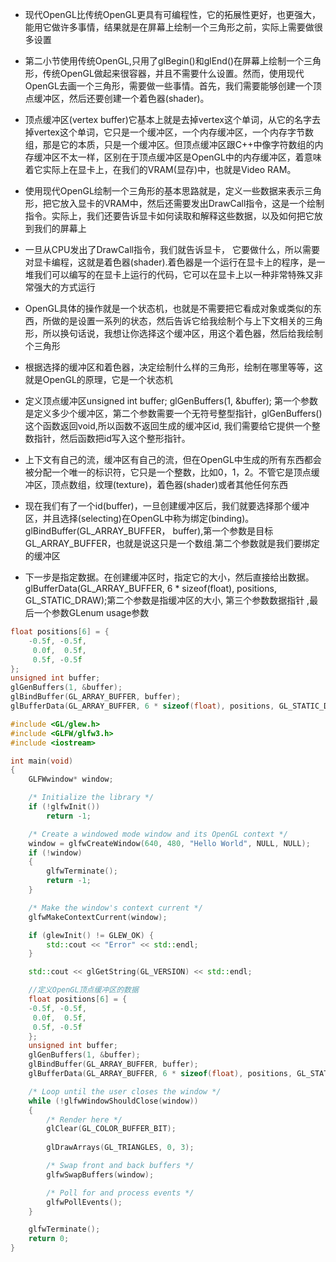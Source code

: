 - 现代OpenGL比传统OpenGL更具有可编程性，它的拓展性更好，也更强大，能用它做许多事情，结果就是在屏幕上绘制一个三角形之前，实际上需要做很多设置 
- 第二小节使用传统OpenGL,只用了glBegin()和glEnd()在屏幕上绘制一个三角形，传统OpenGL做起来很容器，并且不需要什么设置。然而，使用现代OpenGL去画一个三角形，需要做一些事情。首先，我们需要能够创建一个顶点缓冲区，然后还要创建一个着色器(shader)。
- 顶点缓冲区(vertex buffer)它基本上就是去掉vertex这个单词，从它的名字去掉vertex这个单词，它只是一个缓冲区，一个内存缓冲区，一个内存字节数组，那是它的本质，只是一个缓冲区。但顶点缓冲区跟C++中像字符数组的内存缓冲区不太一样，区别在于顶点缓冲区是OpenGL中的内存缓冲区，着意味着它实际上在显卡上，在我们的VRAM(显存)中，也就是Video RAM。
- 使用现代OpenGL绘制一个三角形的基本思路就是，定义一些数据来表示三角形，把它放入显卡的VRAM中，然后还需要发出DrawCall指令，这是一个绘制指令。实际上，我们还要告诉显卡如何读取和解释这些数据，以及如何把它放到我们的屏幕上
- 一旦从CPU发出了DrawCall指令，我们就告诉显卡， 它要做什么，所以需要对显卡编程，这就是着色器(shader).着色器是一个运行在显卡上的程序，是一堆我们可以编写的在显卡上运行的代码，它可以在显卡上以一种非常特殊又非常强大的方式运行
- OpenGL具体的操作就是一个状态机，也就是不需要把它看成对象或类似的东西，所做的是设置一系列的状态，然后告诉它给我绘制个与上下文相关的三角形，所以换句话说，我想让你选择这个缓冲区，用这个着色器，然后给我绘制个三角形
- 根据选择的缓冲区和着色器，决定绘制什么样的三角形，绘制在哪里等等，这就是OpenGL的原理，它是一个状态机
- 定义顶点缓冲区unsigned int buffer; glGenBuffers(1, &buffer); 第一个参数是定义多少个缓冲区，第二个参数需要一个无符号整型指针，glGenBuffers()这个函数返回void,所以函数不返回生成的缓冲区id, 我们需要给它提供一个整数指针，然后函数把id写入这个整形指针。

- 上下文有自己的流，缓冲区有自己的流，但在OpenGL中生成的所有东西都会被分配一个唯一的标识符，它只是一个整数，比如0，1，2。不管它是顶点缓冲区，顶点数组，纹理(texture)，着色器(shader)或者其他任何东西
- 现在我们有了一个id(buffer)，一旦创建缓冲区后，我们就要选择那个缓冲区，并且选择(selecting)在OpenGL中称为绑定(binding)。glBindBuffer(GL_ARRAY_BUFFER， buffer),第一个参数是目标GL_ARRAY_BUFFER，也就是说这只是一个数组.第二个参数就是我们要绑定的缓冲区
- 下一步是指定数据。在创建缓冲区时，指定它的大小，然后直接给出数据。glBufferData(GL_ARRAY_BUFFER, 6 * sizeof(float), positions, GL_STATIC_DRAW);第二个参数是指缓冲区的大小, 第三个参数数据指针 ,最后一个参数GLenum usage参数

```cpp
float positions[6] = {
  	-0.5f, -0.5f,
     0.0f,  0.5f,
     0.5f, -0.5f
};
unsigned int buffer;
glGenBuffers(1, &buffer);
glBindBuffer(GL_ARRAY_BUFFER, buffer);
glBufferData(GL_ARRAY_BUFFER, 6 * sizeof(float), positions, GL_STATIC_DRAW);
```

```cpp
#include <GL/glew.h>
#include <GLFW/glfw3.h>
#include <iostream>

int main(void)
{
    GLFWwindow* window;

    /* Initialize the library */
    if (!glfwInit())
        return -1;

    /* Create a windowed mode window and its OpenGL context */
    window = glfwCreateWindow(640, 480, "Hello World", NULL, NULL);
    if (!window)
    {
        glfwTerminate();
        return -1;
    }

    /* Make the window's context current */
    glfwMakeContextCurrent(window);

    if (glewInit() != GLEW_OK) {
        std::cout << "Error" << std::endl;
    }

    std::cout << glGetString(GL_VERSION) << std::endl;

    //定义OpenGL顶点缓冲区的数据 
    float positions[6] = {
    -0.5f, -0.5f,
     0.0f,  0.5f,
     0.5f, -0.5f
    };
    unsigned int buffer;
    glGenBuffers(1, &buffer);
    glBindBuffer(GL_ARRAY_BUFFER, buffer);
    glBufferData(GL_ARRAY_BUFFER, 6 * sizeof(float), positions, GL_STATIC_DRAW);

    /* Loop until the user closes the window */
    while (!glfwWindowShouldClose(window))
    {
        /* Render here */
        glClear(GL_COLOR_BUFFER_BIT);
        
        glDrawArrays(GL_TRIANGLES, 0, 3);

        /* Swap front and back buffers */
        glfwSwapBuffers(window);

        /* Poll for and process events */
        glfwPollEvents();
    }

    glfwTerminate();
    return 0;
}
```

